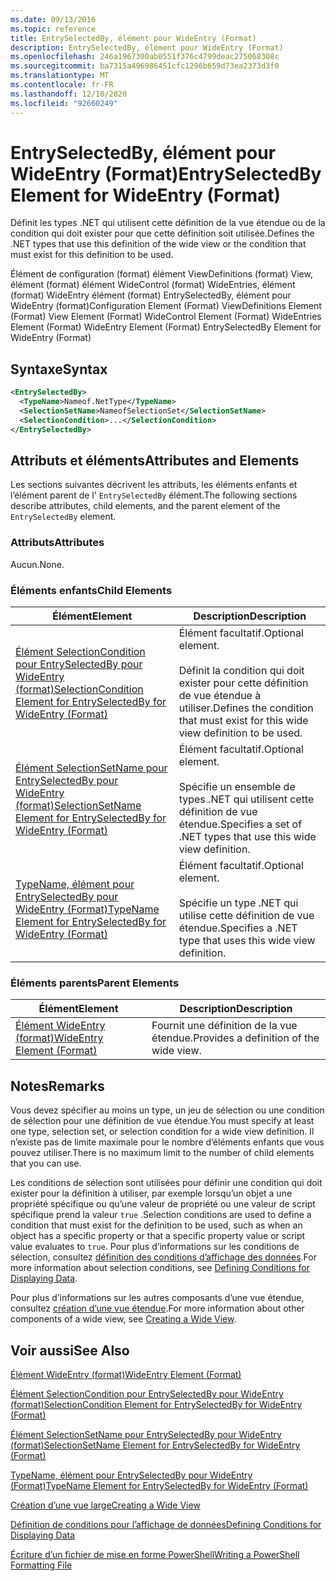 ```yaml
---
ms.date: 09/13/2016
ms.topic: reference
title: EntrySelectedBy, élément pour WideEntry (Format)
description: EntrySelectedBy, élément pour WideEntry (Format)
ms.openlocfilehash: 246a1967300ab0551f376c4799deac275068308c
ms.sourcegitcommit: ba7315a496986451cfc1296b659d73ea2373d3f0
ms.translationtype: MT
ms.contentlocale: fr-FR
ms.lasthandoff: 12/10/2020
ms.locfileid: "92660249"
---
```

# <a name="entryselectedby-element-for-wideentry-format"></a><span data-ttu-id="cef3b-103">EntrySelectedBy, élément pour WideEntry (Format)</span><span class="sxs-lookup"><span data-stu-id="cef3b-103">EntrySelectedBy Element for WideEntry (Format)</span></span>

<span data-ttu-id="cef3b-104">Définit les types .NET qui utilisent cette définition de la vue étendue ou de la condition qui doit exister pour que cette définition soit utilisée.</span><span class="sxs-lookup"><span data-stu-id="cef3b-104">Defines the .NET types that use this definition of the wide view or the condition that must exist for this definition to be used.</span></span>

<span data-ttu-id="cef3b-105">Élément de configuration (format) élément ViewDefinitions (format) View, élément (format) élément WideControl (format) WideEntries, élément (format) WideEntry élément (format) EntrySelectedBy, élément pour WideEntry (format)</span><span class="sxs-lookup"><span data-stu-id="cef3b-105">Configuration Element (Format) ViewDefinitions Element (Format) View Element (Format) WideControl Element (Format) WideEntries Element (Format) WideEntry Element (Format) EntrySelectedBy Element for WideEntry (Format)</span></span>

## <a name="syntax"></a><span data-ttu-id="cef3b-106">Syntaxe</span><span class="sxs-lookup"><span data-stu-id="cef3b-106">Syntax</span></span>

```xml
<EntrySelectedBy>
  <TypeName>Nameof.NetType</TypeName>
  <SelectionSetName>NameofSelectionSet</SelectionSetName>
  <SelectionCondition>...</SelectionCondition>
</EntrySelectedBy>
```

## <a name="attributes-and-elements"></a><span data-ttu-id="cef3b-107">Attributs et éléments</span><span class="sxs-lookup"><span data-stu-id="cef3b-107">Attributes and Elements</span></span>

<span data-ttu-id="cef3b-108">Les sections suivantes décrivent les attributs, les éléments enfants et l’élément parent de l' `EntrySelectedBy` élément.</span><span class="sxs-lookup"><span data-stu-id="cef3b-108">The following sections describe attributes, child elements, and the parent element of the `EntrySelectedBy` element.</span></span>

### <a name="attributes"></a><span data-ttu-id="cef3b-109">Attributs</span><span class="sxs-lookup"><span data-stu-id="cef3b-109">Attributes</span></span>

<span data-ttu-id="cef3b-110">Aucun.</span><span class="sxs-lookup"><span data-stu-id="cef3b-110">None.</span></span>

### <a name="child-elements"></a><span data-ttu-id="cef3b-111">Éléments enfants</span><span class="sxs-lookup"><span data-stu-id="cef3b-111">Child Elements</span></span>

|<span data-ttu-id="cef3b-112">Élément</span><span class="sxs-lookup"><span data-stu-id="cef3b-112">Element</span></span>|<span data-ttu-id="cef3b-113">Description</span><span class="sxs-lookup"><span data-stu-id="cef3b-113">Description</span></span>|
|-------------|-----------------|
|[<span data-ttu-id="cef3b-114">Élément SelectionCondition pour EntrySelectedBy pour WideEntry (format)</span><span class="sxs-lookup"><span data-stu-id="cef3b-114">SelectionCondition Element for EntrySelectedBy for WideEntry (Format)</span></span>](./selectioncondition-element-for-entryselectedby-for-widecontrol-format.md)|<span data-ttu-id="cef3b-115">Élément facultatif.</span><span class="sxs-lookup"><span data-stu-id="cef3b-115">Optional element.</span></span><br /><br /> <span data-ttu-id="cef3b-116">Définit la condition qui doit exister pour cette définition de vue étendue à utiliser.</span><span class="sxs-lookup"><span data-stu-id="cef3b-116">Defines the condition that must exist for this wide view definition to be used.</span></span>|
|[<span data-ttu-id="cef3b-117">Élément SelectionSetName pour EntrySelectedBy pour WideEntry (format)</span><span class="sxs-lookup"><span data-stu-id="cef3b-117">SelectionSetName Element for EntrySelectedBy for WideEntry (Format)</span></span>](./selectionsetname-element-for-entryselectedby-for-widecontrol-format.md)|<span data-ttu-id="cef3b-118">Élément facultatif.</span><span class="sxs-lookup"><span data-stu-id="cef3b-118">Optional element.</span></span><br /><br /> <span data-ttu-id="cef3b-119">Spécifie un ensemble de types .NET qui utilisent cette définition de vue étendue.</span><span class="sxs-lookup"><span data-stu-id="cef3b-119">Specifies a set of .NET types that use this wide view definition.</span></span>|
|[<span data-ttu-id="cef3b-120">TypeName, élément pour EntrySelectedBy pour WideEntry (Format)</span><span class="sxs-lookup"><span data-stu-id="cef3b-120">TypeName Element for EntrySelectedBy for WideEntry (Format)</span></span>](./typename-element-for-entryselectedby-for-wideentry-format.md)|<span data-ttu-id="cef3b-121">Élément facultatif.</span><span class="sxs-lookup"><span data-stu-id="cef3b-121">Optional element.</span></span><br /><br /> <span data-ttu-id="cef3b-122">Spécifie un type .NET qui utilise cette définition de vue étendue.</span><span class="sxs-lookup"><span data-stu-id="cef3b-122">Specifies a .NET type that uses this wide view definition.</span></span>|

### <a name="parent-elements"></a><span data-ttu-id="cef3b-123">Éléments parents</span><span class="sxs-lookup"><span data-stu-id="cef3b-123">Parent Elements</span></span>

|<span data-ttu-id="cef3b-124">Élément</span><span class="sxs-lookup"><span data-stu-id="cef3b-124">Element</span></span>|<span data-ttu-id="cef3b-125">Description</span><span class="sxs-lookup"><span data-stu-id="cef3b-125">Description</span></span>|
|-------------|-----------------|
|[<span data-ttu-id="cef3b-126">Élément WideEntry (format)</span><span class="sxs-lookup"><span data-stu-id="cef3b-126">WideEntry Element (Format)</span></span>](./wideentry-element-for-widecontrol-format.md)|<span data-ttu-id="cef3b-127">Fournit une définition de la vue étendue.</span><span class="sxs-lookup"><span data-stu-id="cef3b-127">Provides a definition of the wide view.</span></span>|

## <a name="remarks"></a><span data-ttu-id="cef3b-128">Notes</span><span class="sxs-lookup"><span data-stu-id="cef3b-128">Remarks</span></span>

<span data-ttu-id="cef3b-129">Vous devez spécifier au moins un type, un jeu de sélection ou une condition de sélection pour une définition de vue étendue.</span><span class="sxs-lookup"><span data-stu-id="cef3b-129">You must specify at least one type, selection set, or selection condition for a wide view definition.</span></span> <span data-ttu-id="cef3b-130">Il n’existe pas de limite maximale pour le nombre d’éléments enfants que vous pouvez utiliser.</span><span class="sxs-lookup"><span data-stu-id="cef3b-130">There is no maximum limit to the number of child elements that you can use.</span></span>

<span data-ttu-id="cef3b-131">Les conditions de sélection sont utilisées pour définir une condition qui doit exister pour la définition à utiliser, par exemple lorsqu’un objet a une propriété spécifique ou qu’une valeur de propriété ou une valeur de script spécifique prend la valeur `true` .</span><span class="sxs-lookup"><span data-stu-id="cef3b-131">Selection conditions are used to define a condition that must exist for the definition to be used, such as when an object has a specific property or that a specific property value or script value evaluates to `true`.</span></span> <span data-ttu-id="cef3b-132">Pour plus d’informations sur les conditions de sélection, consultez [définition des conditions d’affichage des données](./defining-conditions-for-displaying-data.md).</span><span class="sxs-lookup"><span data-stu-id="cef3b-132">For more information about selection conditions, see [Defining Conditions for Displaying Data](./defining-conditions-for-displaying-data.md).</span></span>

<span data-ttu-id="cef3b-133">Pour plus d’informations sur les autres composants d’une vue étendue, consultez [création d’une vue étendue](./creating-a-wide-view.md).</span><span class="sxs-lookup"><span data-stu-id="cef3b-133">For more information about other components of a wide view, see [Creating a Wide View](./creating-a-wide-view.md).</span></span>

## <a name="see-also"></a><span data-ttu-id="cef3b-134">Voir aussi</span><span class="sxs-lookup"><span data-stu-id="cef3b-134">See Also</span></span>

[<span data-ttu-id="cef3b-135">Élément WideEntry (format)</span><span class="sxs-lookup"><span data-stu-id="cef3b-135">WideEntry Element (Format)</span></span>](./wideentry-element-for-widecontrol-format.md)

[<span data-ttu-id="cef3b-136">Élément SelectionCondition pour EntrySelectedBy pour WideEntry (format)</span><span class="sxs-lookup"><span data-stu-id="cef3b-136">SelectionCondition Element for EntrySelectedBy for WideEntry (Format)</span></span>](./selectioncondition-element-for-entryselectedby-for-widecontrol-format.md)

[<span data-ttu-id="cef3b-137">Élément SelectionSetName pour EntrySelectedBy pour WideEntry (format)</span><span class="sxs-lookup"><span data-stu-id="cef3b-137">SelectionSetName Element for EntrySelectedBy for WideEntry (Format)</span></span>](./selectionsetname-element-for-entryselectedby-for-widecontrol-format.md)

[<span data-ttu-id="cef3b-138">TypeName, élément pour EntrySelectedBy pour WideEntry (Format)</span><span class="sxs-lookup"><span data-stu-id="cef3b-138">TypeName Element for EntrySelectedBy for WideEntry (Format)</span></span>](./typename-element-for-entryselectedby-for-wideentry-format.md)

[<span data-ttu-id="cef3b-139">Création d’une vue large</span><span class="sxs-lookup"><span data-stu-id="cef3b-139">Creating a Wide View</span></span>](./creating-a-wide-view.md)

[<span data-ttu-id="cef3b-140">Définition de conditions pour l’affichage de données</span><span class="sxs-lookup"><span data-stu-id="cef3b-140">Defining Conditions for Displaying Data</span></span>](./defining-conditions-for-displaying-data.md)

[<span data-ttu-id="cef3b-141">Écriture d’un fichier de mise en forme PowerShell</span><span class="sxs-lookup"><span data-stu-id="cef3b-141">Writing a PowerShell Formatting File</span></span>](./writing-a-powershell-formatting-file.md)
